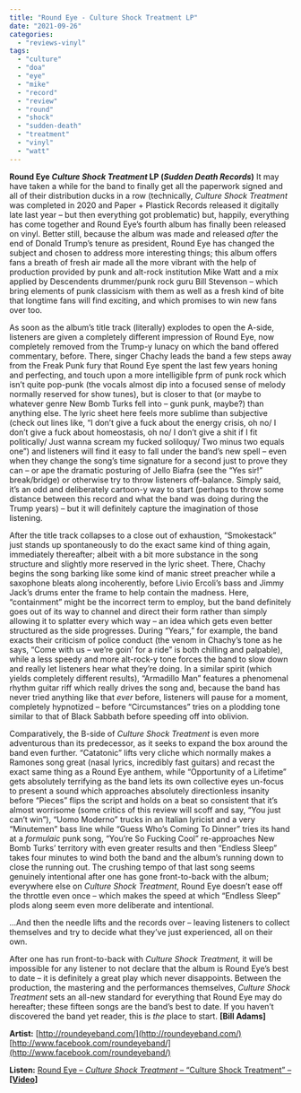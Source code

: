 ```yaml
---
title: "Round Eye - Culture Shock Treatment LP"
date: "2021-09-26"
categories: 
  - "reviews-vinyl"
tags: 
  - "culture"
  - "doa"
  - "eye"
  - "mike"
  - "record"
  - "review"
  - "round"
  - "shock"
  - "sudden-death"
  - "treatment"
  - "vinyl"
  - "watt"
---
```


**Round Eye _Culture Shock Treatment_ LP (_Sudden Death Records_)** It may have taken a while for the band to finally get all the paperwork signed and all of their distribution ducks in a row (technically, _Culture Shock Treatment_ was completed in 2020 and Paper + Plastick Records released it digitally late last year – but then everything got problematic) but, happily, everything has come together and Round Eye’s fourth album has finally been released on vinyl. Better still, because the album was made and released _after_ the end of Donald Trump’s tenure as president, Round Eye has changed the subject and chosen to address more interesting things; this album offers fans a breath of fresh air made all the more vibrant with the help of production provided by punk and alt-rock institution Mike Watt and a mix applied by Descendents drummer/punk rock guru Bill Stevenson – which bring elements of punk classicism with them as well as a fresh kind of bite that longtime fans will find exciting, and which promises to win new fans over too.

As soon as the album’s title track (literally) explodes to open the A-side, listeners are given a completely different impression of Round Eye, now completely removed from the Trump-y lunacy on which the band offered commentary, before. There, singer Chachy leads the band a few steps away from the Freak Punk fury that Round Eye spent the last few years honing and perfecting, and touch upon a more intelligible fprm of punk rock which isn’t quite pop-punk (the vocals almost dip into a focused sense of melody normally reserved for show tunes), but is closer to that (or maybe to whatever genre New Bomb Turks fell into – gunk punk, maybe?) than anything else. The lyric sheet here feels more sublime than subjective (check out lines like, “I don’t give a fuck about the energy crisis, oh no/ I don’t give a fuck about homeostasis, oh no/ I don’t give a shit if I fit politically/ Just wanna scream my fucked soliloquy/ Two minus two equals one”) and listeners will find it easy to fall under the band’s new spell – even when they change the song’s time signature for a second just to prove they can – or ape the dramatic posturing of Jello Biafra (see the “Yes sir!” break/bridge) or otherwise try to throw listeners off-balance. Simply said, it’s an odd and deliberately cartoon-y way to start (perhaps to throw some distance between this record and what the band was doing during the Trump years) – but it will definitely capture the imagination of those listening.

After the title track collapses to a close out of exhaustion, “Smokestack” just stands up spontaneously to do the exact same kind of thing again, immediately thereafter; albeit with a bit more substance in the song structure and slightly more reserved in the lyric sheet. There, Chachy begins the song barking like some kind of manic street preacher while a saxophone bleats along incoherently, before Livio Ercoli’s bass and Jimmy Jack’s drums enter the frame to help contain the madness. Here, “containment” might be the incorrect term to employ, but the band definitely goes out of its way to channel and direct their form rather than simply allowing it to splatter every which way – an idea which gets even better structured as the side progresses. During “Years,” for example, the band exacts their criticism of police conduct (the venom in Chachy’s tone as he says, “Come with us – we’re goin’ for a ride” is both chilling and palpable), while a less speedy and more alt-rock-y tone forces the band to slow down and really let listeners hear what they’re doing. In a similar spirit (which yields completely different results), “Armadillo Man” features a phenomenal rhythm guitar riff which really drives the song and, because the band has never tried anything like that _ever_ before, listeners will pause for a moment, completely hypnotized – before “Circumstances” tries on a plodding tone similar to that of Black Sabbath before speeding off into oblivion.

Comparatively, the B-side of _Culture Shock Treatment_ is even more adventurous than its predecessor, as it seeks to expand the box around the band even further. “Catatonic” lifts very cliche which normally makes a Ramones song great (nasal lyrics, incredibly fast guitars) and recast the exact same thing as a Round Eye anthem, while “Opportunity of a Lifetime” gets absolutely terrifying as the band lets its own collective eyes un-focus to present a sound which approaches absolutely directionless insanity before “Pieces” flips the script and holds on a beat so consistent that it’s almost worrisome (some critics of this review will scoff and say, “You just can’t win”), “Uomo Moderno” trucks in an Italian lyricist and a very “Minutemen” bass line while “Guess Who’s Coming To Dinner” tries its hand at a _formulaic_ punk song, “You’re So Fucking Cool” re-approaches New Bomb Turks’ territory with even greater results and then “Endless Sleep” takes four minutes to wind both the band and the album’s running down to close the running out. The crushing tempo of that last song seems genuinely intentional after one has gone front-to-back with the album; everywhere else on _Culture Shock Treatment_, Round Eye doesn’t ease off the throttle even once – which makes the speed at which “Endless Sleep” plods along seem even more deliberate and intentional.

…And then the needle lifts and the records over – leaving listeners to collect themselves and try to decide what they’ve just experienced, all on their own.

After one has run front-to-back with _Culture Shock Treatment,_ it will be impossible for any listener to not declare that the album is Round Eye’s best to date – it is definitely a great play which never disappoints. Between the production, the mastering and the performances themselves, _Culture Shock Treatment_ sets an all-new standard for everything that Round Eye may do hereafter; these fifteen songs are the band’s best to date. If you haven’t discovered the band yet reader, this is _the_ place to start. **\[Bill Adams\]**

**Artist:** [http://roundeyeband.com/](http://roundeyeband.com/) [http://www.facebook.com/roundeyeband/](http://www.facebook.com/roundeyeband/)

**Listen:** [Round Eye – _Culture Shock Treatment_ – “Culture Shock Treatment” – **\[Video\]**](https://www.youtube.com/watch?v=7EuSn2otT4w)

